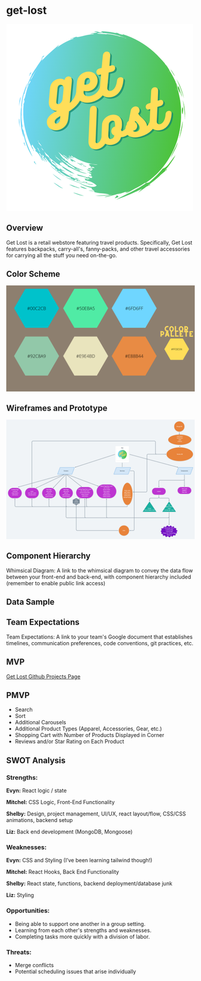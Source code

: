 # get-lost

![Get Lost logo](./client/assets/get_2.png)

## Overview

Get Lost is a retail webstore featuring travel products. Specifically, Get Lost features backpacks, carry-all's, fanny-packs, and other travel accessories for carrying all the stuff you need on-the-go.

## Color Scheme

![Color Palette](./client/assets/getlostCP.png)

## Wireframes and Prototype

![Whimsical Component Hierarchy](./client/assets/getLostHierarchy.png)

## Component Hierarchy

Whimsical Diagram: A link to the whimsical diagram to convey the data flow between your front-end and back-end, with component hierarchy included (remember to enable public link access)

## Data Sample

## Team Expectations

Team Expectations: A link to your team's Google document that establishes timelines, communication preferences, code conventions, git practices, etc.

## MVP

[Get Lost Github Projects Page](https://github.com/enewton3/get-lost/projects/1)

## PMVP

  - Search
  - Sort
  - Additional Carousels
  - Additional Product Types (Apparel, Accessories, Gear, etc.)
  - Shopping Cart with Number of Products Displayed in Corner
  - Reviews and/or Star Rating on Each Product


## SWOT Analysis

### Strengths:

  **Evyn:** React logic / state

  **Mitchel:** CSS Logic, Front-End Functionality

  **Shelby:** Design, project management, UI/UX, react layout/flow, CSS/CSS animations, backend setup

  **Liz:** Back end development (MongoDB, Mongoose)

### Weaknesses:

  **Evyn:** CSS and Styling (I’ve been learning tailwind though!)

  **Mitchel:** React Hooks, Back End Functionality

  **Shelby:** React state, functions, backend deployment/database junk

  **Liz:** Styling

### Opportunities:

  - Being able to support one another in a group setting.
  - Learning from each other's strengths and weaknesses.
  - Completing tasks more quickly with a division of labor.

### Threats:

  - Merge conflicts
  - Potential scheduling issues that arise individually
